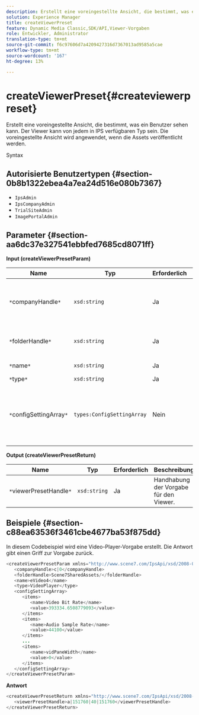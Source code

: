 ```yaml
---
description: Erstellt eine voreingestellte Ansicht, die bestimmt, was ein Benutzer sehen kann. Der Viewer kann von jedem in IPS verfügbaren Typ sein. Die voreingestellte Ansicht wird angewendet, wenn die Assets veröffentlicht werden.
solution: Experience Manager
title: createViewerPreset
feature: Dynamic Media Classic,SDK/API,Viewer-Vorgaben
role: Entwickler, Administrator
translation-type: tm+mt
source-git-commit: f6c97606d7a4209427316d7367013ad9585a5cae
workflow-type: tm+mt
source-wordcount: '167'
ht-degree: 13%

---
```



# createViewerPreset{#createviewerpreset}

Erstellt eine voreingestellte Ansicht, die bestimmt, was ein Benutzer sehen kann. Der Viewer kann von jedem in IPS verfügbaren Typ sein. Die voreingestellte Ansicht wird angewendet, wenn die Assets veröffentlicht werden.

Syntax

## Autorisierte Benutzertypen {#section-0b8b1322ebea4a7ea24d516e080b7367}

* `IpsAdmin`
* `IpsCompanyAdmin`
* `TrialSiteAdmin`
* `ImagePortalAdmin`

## Parameter {#section-aa6dc37e327541ebbfed7685cd8071ff}

**Input (createViewerPresetParam)**

| Name | Typ | Erforderlich | Beschreibung |
|---|---|---|---|
| `*`companyHandle`*` | `xsd:string` | Ja | Das Handle der Firma, die die Viewer-Vorgaben und -Elemente enthält. |
| `*`folderHandle`*` | `xsd:string` | Ja | Das Handle des Ordners, der die Assets enthält. |
| `*`name`*` | `xsd:string` | Ja | Viewer-Name. |
| `*`type`*` | `xsd:string` | Ja | Viewer-Typ. |
| `*`configSettingArray`*` | `types:ConfigSettingArray` | Nein | Ein Array, das Namen, Werte und Griffe von Bildern enthält, auf die Sie Vorgaben anwenden. |

**Output (createViewerPresetReturn)**

| Name | Typ | Erforderlich | Beschreibung |
|---|---|---|---|
| `*`viewerPresetHandle`*` | `xsd:string` | Ja | Handhabung der Vorgabe für den Viewer. |

## Beispiele {#section-c88ea63536f3461cbe4677ba53f875dd}

In diesem Codebeispiel wird eine Video-Player-Vorgabe erstellt. Die Antwort gibt einen Griff zur Vorgabe zurück.

```java
<createViewerPresetParam xmlns="http://www.scene7.com/IpsApi/xsd/2008-01-15">
   <companyHandle>c|0</companyHandle>
   <folderHandle>Scene7SharedAssets/</folderHandle>
   <name>eVideo4</name>
   <type>VideoPlayer</type>
   <configSettingArray>
      <items>
         <name>Video Bit Rate</name>
         <value>393334.6508779093</value>
      </items>
      <items>
         <name>Audio Sample Rate</name>
         <value>44100</value>
      </items>
      ...
      <items>
         <name>vidPaneWidth</name>
         <value>0</value>
      </items>
   </configSettingArray>
</createViewerPresetParam>
```

**Antwort**

```java
<createViewerPresetReturn xmlns="http://www.scene7.com/IpsApi/xsd/2008-01-15">
   <viewerPresetHandle>a|151760|40|151760</viewerPresetHandle>
</createViewerPresetReturn>
```

